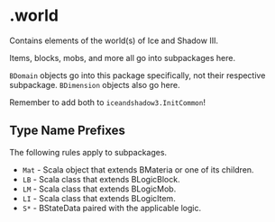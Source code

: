 # .world

Contains elements of the world(s) of Ice and Shadow III.

Items, blocks, mobs, and more all go into subpackages here.

`BDomain` objects go into this package specifically, not their respective subpackage.
`BDimension` objects also go here.

Remember to add both to `iceandshadow3.InitCommon`!

## Type Name Prefixes

The following rules apply to subpackages. 

* `Mat` - Scala object that extends BMateria or one of its children.
* `LB` - Scala class that extends BLogicBlock.
* `LM` - Scala class that extends BLogicMob.
* `LI` - Scala class that extends BLogicItem.
* `S*` - BStateData paired with the applicable logic.